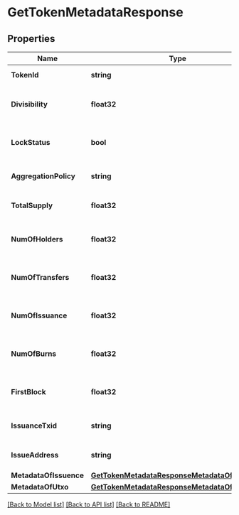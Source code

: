 # GetTokenMetadataResponse

## Properties
Name | Type | Description | Notes
------------ | ------------- | ------------- | -------------
**TokenId** | **string** | ID of the token | [optional] 
**Divisibility** | **float32** | Decimal places the token is divisible to | [optional] 
**LockStatus** | **bool** | Whether issuance of more tokens is locked | [optional] 
**AggregationPolicy** | **string** | Whether the tokens are aggregatable | [optional] 
**TotalSupply** | **float32** | Total number of tokens in supply | [optional] 
**NumOfHolders** | **float32** | Total number of addresses this token is held at | [optional] 
**NumOfTransfers** | **float32** | Total number of transactions of this token | [optional] 
**NumOfIssuance** | **float32** | Total number of times this token has been issued | [optional] 
**NumOfBurns** | **float32** | Number of times tokens have been burned | [optional] 
**FirstBlock** | **float32** | Block number token was issued in | [optional] 
**IssuanceTxid** | **string** | TXID the token was issued with | [optional] 
**IssueAddress** | **string** | Address that issued the tokens | [optional] 
**MetadataOfIssuence** | [**GetTokenMetadataResponseMetadataOfIssuence**](getTokenMetadataResponse_metadataOfIssuence.md) |  | [optional] 
**MetadataOfUtxo** | [**GetTokenMetadataResponseMetadataOfIssuence**](getTokenMetadataResponse_metadataOfIssuence.md) |  | [optional] 

[[Back to Model list]](../README.md#documentation-for-models) [[Back to API list]](../README.md#documentation-for-api-endpoints) [[Back to README]](../README.md)


